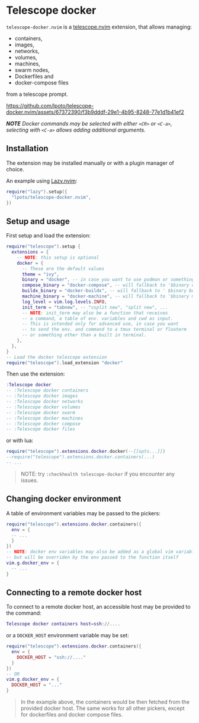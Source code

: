 # Telescope docker

`telescope-docker.nvim` is a [telescope.nvim](https://github.com/nvim-telescope/telescope.nvim) extension,
that allows managing:

- containers,
- images,
- networks,
- volumes,
- machines,
- swarm nodes,
- Dockerfiles and
- docker-compose files

from a telescope prompt.

https://github.com/lpoto/telescope-docker.nvim/assets/67372390/f3b9dddf-29e1-4b95-8248-77e1d1b41ef2

**_NOTE_** _Docker commands may be selected with either `<CR>` or `<C-a>`, selecting with
`<C-a>` allows adding additional arguments._

## Installation

The extension may be installed manually or with a plugin manager of choice.

An example using [Lazy.nvim](https://github.com/folke/lazy.nvim):

```lua
require("lazy").setup({
  "lpoto/telescope-docker.nvim",
})
```

## Setup and usage

First setup and load the extension:

```lua
require("telescope").setup {
  extensions = {
    -- NOTE: this setup is optional
    docker = {
      -- These are the default values
      theme = "ivy",
      binary = "docker", -- in case you want to use podman or something
      compose_binary = "docker-compose", -- will fallback to '$binary compose'
      buildx_binary = "docker-buildx", -- will fallback to ' $binary buildx' and then to '$binary build'
      machine_binary = "docker-machine", -- will fallback to '$binary machine'
      log_level = vim.log.levels.INFO,
      init_term = "tabnew", -- "vsplit new", "split new", ...
      -- NOTE: init_term may also be a function that receives
      -- a command, a table of env. variables and cwd as input.
      -- This is intended only for advanced use, in case you want
      -- to send the env. and command to a tmux terminal or floaterm
      -- or something other than a built in terminal.
    },
  },
}
-- Load the docker telescope extension
require("telescope").load_extension "docker"
```

Then use the extension:

```lua
:Telescope docker
-- :Telescope docker containers
-- :Telescope docker images
-- :Telescope docker networks
-- :Telescope docker volumes
-- :Telescope docker swarm
-- :Telescope docker machines
-- :Telescope docker compose
-- :Telescope docker files
```

or with lua:

```lua
require("telescope").extensions.docker.docker(--[[opts...]])
--require("telescope").extensions.docker.containers(...)
-- ...
```

> NOTE: try `:checkhealth telescope-docker` if you encounter any issues.

## Changing docker environment

A table of environment variables may be passed to the pickers:

```lua
require("telescope").extensions.docker.containers({
  env = {
  -- ...
  }
})
-- NOTE: docker env variables may also be added as a global vim variable,
-- but will be overriden by the env passed to the function itself
vim.g.docker_env = {
  -- ...
}
```

## Connecting to a remote docker host

To connect to a remote docker host, an accessible host may be provided to the command:

```lua
Telescope docker containers host=ssh://....
```

or a `DOCKER_HOST` environment variable may be set:

```lua
require("telescope").extensions.docker.containers({
  env = {
    DOCKER_HOST = "ssh://...."
  }
})
-- OR
vim.g.docker_env = {
  DOCKER_HOST = "..."
}
```

> In the example above, the containers would be then fetched
> from the provided docker host.
> The same works for all other pickers, except for dockerfiles and docker compose files.
